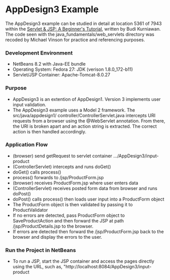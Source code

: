AppDesign3 Example
==================

The AppDesign3 example can be studied in detail at location 5361 of 7943 within
the [Servlet & JSP: A Beginner's Tutorial](https://brainysoftware.com/9781771970327),
written by Budi Kurniawan. The code seen with the java_fundamentals/web_servlets
directory was recoded by Michael Vinson for practice and referencing purposes.

### Development Environment
* NetBeans 8.2 with Java-EE bundle
* Operating System: Fedora 27: JDK (verison 1.8.0_172-b11)
* Servlet/JSP Container: Apache-Tomcat-8.0.27

### Purpose
* AppDesign3 is an extention of AppDesign1. Version 3 implements user input 
  validation.
* The AppDesign3 example uses a Model 2 framework. The src/java/appdesign1/
  controller/ControllerServlet.java intercepts URI requests from a browser using
  the @WebServlet annotation. From there, the URI is broken apart and an action
  string is extracted. The correct action is then handled accordingly.

### Application Flow
* (browser) send getRequest to servlet container .../AppDesign3/input-product  
* (ControllerServlet) intercepts and runs doGet()
* doGet() calls process()
* process() forwards to /jsp/ProductForm.jsp
* (browser) receives ProductForm.jsp where user enters data
* (ControllerServlet) receives posted form data from browser and runs doPost()
* doPost() calls process() then loads user input into a ProductForm object
* The ProductForm object is then validated by passing it to ProductValidator
* If no errors are detected, pass ProductForm object to SaveProductAction and 
  then forward the JSP at path /jsp/ProductDetails.jsp to the browser.
* If errors are detected then forward the /jsp/ProductForm.jsp back to the 
  browser and display the errors to the user.

### Run the Project in NetBeans
* To run a JSP, start the JSP container and access the pages directly using the 
  URL, such as, "http://<span></span>localhost:8084/AppDesign3/input-product


